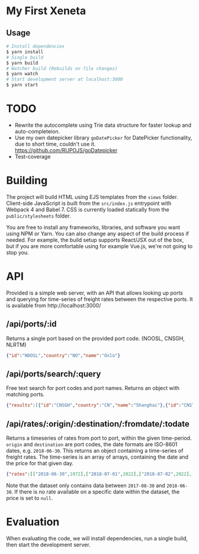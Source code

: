 # My First Xeneta




## Usage

```sh
# Install dependencies
$ yarn install
# Single build
$ yarn build
# Watcher build (Rebuilds on file changes)
$ yarn watch
# Start development server at localhost:3000
$ yarn start
```
 
# TODO

* Rewrite the autocomplete using Trie data structure for faster lookup and auto-completeion.
* Use my own datepicker library `goDatePicker` for DatePicker functionality, due to short time, couldn't use it. https://github.com/RUPOJS/goDatepicker 
* Test-coverage

# Building
The project will build HTML using EJS templates from the `views` folder. Client-side JavaScript is built
from the `src/index.js` entrypoint with Webpack 4 and Babel 7. CSS is currently loaded
statically from the `public/stylesheets` folder.

You are free to install any frameworks, libraries, and software you want using NPM or Yarn. You can also change
any aspect of the build process if needed. For example, the build setup supports React/JSX out of the box,
but if you are more comfortable using for example Vue.js, we're not going to stop you.

# API
Provided is a simple web server, with an API that allows looking up ports and querying for time-series of freight
rates between the respective ports. It is available from http://localhost:3000/

## /api/ports/:id
Returns a single port based on the provided port code. (NOOSL, CNSGH, NLRTM)

```json
{"id":"NOOSL","country":"NO","name":"Oslo"}
```

## /api/ports/search/:query
Free text search for port codes and port names. Returns an object with matching ports.

```json
{"results":[{"id":"CNSGH","country":"CN","name":"Shanghai"},{"id":"CNSTG","country":"CN","name":"Shantou"}]}
```

## /api/rates/:origin/:destination/:fromdate/:todate
Returns a timeseries of rates from port to port, within the given time-period. `origin` and `destination`
are port codes, the date formats are ISO-8601 dates, e.g. `2018-06-30`.
This returns an object containing a time-series of freight rates. The time-series is an array of arrays,
containing the date and the price for that given day.

```json
{"rates":[["2018-06-30",1972],["2018-07-01",2022],["2018-07-02",2022],["2018-07-03",2022]]}
```

Note that the dataset only contains data between `2017-08-30` and `2018-06-30`. If there is no rate available
on a specific date within the dataset, the price is set to `null`.

# Evaluation
When evaluating the code, we will install dependencies, run a single build, then start the development server.
